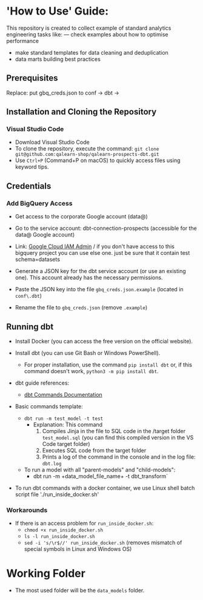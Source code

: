 # 'How to Use' Guide:

This repository is created to collect example of standard analytics engineering tasks like:
— check examples about how to optimise performance
- make standard templates for data cleaning and deduplication
- data marts building best practices


## Prerequisites

Replace:
put gbq_creds.json to conf -> dbt ->


## Installation and Cloning the Repository

### Visual Studio Code

- Download Visual Studio Code
- To clone the repository, execute the command: `git clone git@github.com:qalearn-shop/qalearn-prospects-dbt.git`
- Use `Ctrl+P` (Command+P on macOS) to quickly access files using keyword tips.

## Credentials

### Add BigQuery Access

- Get access to the corporate Google account (data@)
- Go to the service account: dbt-connection-prospects (accessible for the data@ Google account)
- Link: [Google Cloud IAM Admin](https://console.cloud.google.com/iam-admin/serviceaccounts/details/115993050948348682423/keys?hl=en&project=qalearn-prospects) / if you don't have access to this bigquery project you can use else one. just be sure that it contain test schema=datasets

- Generate a JSON key for the dbt service account (or use an existing one). This account already has the necessary permissions.
- Paste the JSON key into the file `gbq_creds.json.example` (located in `conf\.dbt`)
- Rename the file to `gbq_creds.json` (remove `.example`)

## Running dbt

- Install Docker (you can access the free version on the official website).
- Install dbt (you can use Git Bash or Windows PowerShell).
  - For proper installation, use the command `pip install dbt` or, if this command doesn't work, `python3 -m pip install dbt`.
- dbt guide references:
  - [dbt Commands Documentation](https://docs.getdbt.com/reference/dbt-commands)
- Basic commands template:

  - `dbt run -m test_model -t test`
    - Explanation: This command
      1. Compiles Jinja in the file to SQL code in the /target folder `test_model.sql` (you can find this compiled version in the VS Code target folder)
      2. Executes SQL code from the target folder
      3. Prints a log of the command in the console and in the log file: `dbt.log`
  - To run a model with all "parent-models" and "child-models":
    - dbt run -m +data_model_file_name+ -t dbt_transform`

- To run dbt commands with a docker container, we use Linux shell batch script file './run_inside_docker.sh'


### Workarounds

- If there is an access problem for `run_inside_docker.sh`:
  - `chmod +x run_inside_docker.sh`
  - `ls -l run_inside_docker.sh`
  - `sed -i 's/\r$//' run_inside_docker.sh` (removes mismatch of special symbols in Linux and Windows OS)

# Working Folder

- The most used folder will be the `data_models` folder.


